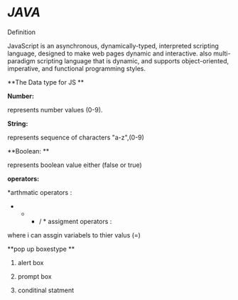 # *JAVA*
Definition

JavaScript is an asynchronous, dynamically-typed, interpreted scripting language, designed to make web pages dynamic and interactive. also multi-paradigm scripting language that is dynamic, and supports object-oriented, imperative, and functional programming styles.


**The Data type for JS **

**Number:**

represents number values (0-9).

**String:**

represents sequence of characters "a-z",(0-9)

**Boolean: **

 represents boolean value either (false or true)



**operators:**

*arthmatic operators :

 - * + / *
assigment operators :

 where i can assgin variabels to thier valus (=)


**pop up boxestype **

1. alert box

2. prompt box

3. conditinal statment

